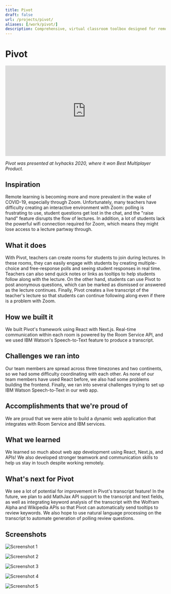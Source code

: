 ```yaml
---
title: Pivot
draft: false
url: /projects/pivot/
aliases: [/work/pivot/]
description: Comprehensive, virtual classroom toolbox designed for remote education. Including live Q&A, polling, and quizzing features.
---
```


# Pivot

<iframe src="https://www.youtube.com/embed/9bxkNTe0DMw" title="YouTube video player" frameborder="0" allow="accelerometer; autoplay; clipboard-write; encrypted-media; gyroscope; picture-in-picture" allowfullscreen style="width: 100%; aspect-ratio: 16/9;"></iframe>

*Pivot was presented at Ivyhacks 2020, where it won Best Multiplayer Product.*

## Inspiration
Remote learning is becoming more and more prevalent in the wake of COVID-19, especially through Zoom. Unfortunately, many teachers have difficulty creating an interactive environment with Zoom: polling is frustrating to use, student questions get lost in the chat, and the "raise hand" feature disrupts the flow of lectures. In addition, a lot of students lack the powerful wifi connection required for Zoom, which means they might lose access to a lecture partway through.

## What it does
With Pivot, teachers can create rooms for students to join during lectures. In these rooms, they can easily engage with students by creating multiple-choice and free-response polls and seeing student responses in real time. Teachers can also send quick notes or links as tooltips to help students follow along with the lecture. On the other hand, students can use Pivot to post anonymous questions, which can be marked as dismissed or answered as the lecture continues. Finally, Pivot creates a live transcript of the teacher's lecture so that students can continue following along even if there is a problem with Zoom.

## How we built it
We built Pivot's framework using React with Next.js. Real-time communication within each room is powered by the Room Service API, and we used IBM Watson's Speech-to-Text feature to produce a transcript.

## Challenges we ran into
Our team members are spread across three timezones and two continents, so we had some difficulty coordinating with each other. As none of our team members have used React before, we also had some problems building the frontend. Finally, we ran into several challenges trying to set up IBM Watson Speech-to-Text in our web app.

## Accomplishments that we're proud of
We are proud that we were able to build a dynamic web application that integrates with Room Service and IBM services.

## What we learned
We learned so much about web app development using React, Next.js, and APIs! We also developed stronger teamwork and communication skills to help us stay in touch despite working remotely.

## What's next for Pivot
We see a lot of potential for improvement in Pivot's transcript feature! In the future, we plan to add MathJax API support to the transcript and text fields, as well as integrating keyword analysis of the transcript with the Wolfram Alpha and Wikipedia APIs so that Pivot can automatically send tooltips to review keywords. We also hope to use natural language processing on the transcript to automate generation of polling review questions.

## Screenshots

![Screenshot 1](1.png)

![Screenshot 2](2.png)

![Screenshot 3](3.png)

![Screenshot 4](4.png)

![Screenshot 5](5.png)
